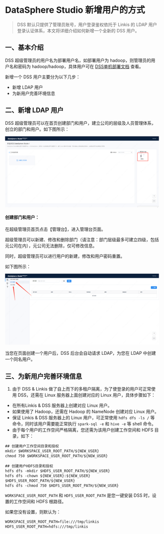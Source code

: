 # DataSphere Studio 新增用户的方式

> DSS 默认只提供了管理员账号，用户登录鉴权依托于 Linkis 的 LDAP 用户登录认证体系，本文将详细介绍如何新增一个全新的 DSS 用户。

## 一、基本介绍

 DSS 超级管理员的用户名为部署用户名，如部署用户为 hadoop，则管理员的用户名和密码为 hadoop/hadoop，具体用户可在 [DSS单机部署文档](../安装部署/DSS&Linkis一键部署文档单机版.md) 查看。

新增一个 DSS 用户主要分为以下几步：

- 新增 LDAP 用户
- 为新用户完善环境信息

## 二、新增 LDAP 用户

 DSS 超级管理员可以在首页创建部门和用户，建立公司的层级及人员管理体系，创立的部门和用户。如下图所示：
 
 ![超级管理员首页](images/超级管理员功能.png)
 
 #### 创建部门和用户：
 
 在超级管理员首页点击【管理台】，进入管理台页面。
 
 超级管理员可以新建、修改和删除部门（请注意：部门层级最多可建立四级，包括元公司在内），元公司无法删除，仅可修改信息。
 
 同时，超级管理员可以进行用户的新建，修改和用户密码重置。
 
 如下图所示：
 
  ![创建部门和用户](images/创建部门和用户.png)

 当您在页面创建一个用户后，DSS 后台会自动请求 LDAP，为您在 LDAP 中创建一个同名用户。

## 三、为新用户完善环境信息

1. 由于 DSS & Linkis 做了自上而下的多租户隔离，为了使登录的用户可正常使用 DSS，还需在 Linux 服务器上面创建对应的 Linux 用户，具体步骤如下：

- 在所有Linkis & DSS 服务器上创建对应 Linux 用户。
- 如果使用了 Hadoop，还需在 Hadoop 的 NameNode 创建对应 Linux 用户。
- 保证 Linkis & DSS 服务器上的 Linux 用户，可正常使用 `hdfs dfs -ls /` 等命令，同时该用户需要能正常执行 `spark-sql -e` 和 `hive -e` 等 shell 命令。
- 由于每个用户的工作空间严格隔离，您还需为该用户创建工作空间和 HDFS 目录，如下：

```shell script
## 创建用户工作空间目录和授权
mkdir $WORKSPACE_USER_ROOT_PATH/${NEW_USER}
chmod 750 $WORKSPACE_USER_ROOT_PATH/${NEW_USER}

## 创建用户HDFS目录和授权
hdfs dfs -mkdir $HDFS_USER_ROOT_PATH/${NEW_USER}
hdfs dfs -chown ${NEW_USER}:${NEW_USER} $HDFS_USER_ROOT_PATH/${NEW_USER}
hdfs dfs -chmod 750 $HDFS_USER_ROOT_PATH/${NEW_USER}
```

`WORKSPACE_USER_ROOT_PATH` 和 `HDFS_USER_ROOT_PATH` 是您一键安装 DSS 时，设置的工作空间和 HDFS 根路径。

如果您没有设置，则默认为：

```shell script
WORKSPACE_USER_ROOT_PATH=file:///tmp/linkis
HDFS_USER_ROOT_PATH=hdfs:///tmp/linkis
```
